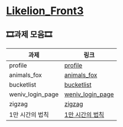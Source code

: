 # [Likelion_Front3](https://jeongeum.github.io/Likelion_Front3/)

## 🎞과제 모음🎞
|과제|링크|
|--|--|
|profile|[profile](https://jeongeum.github.io/Likelion_Front3/0902_profile)|
|animals_fox|[animals_fox](https://jeongeum.github.io/Likelion_Front3/안정음_animals)|
|bucketlist|[bucketlist](https://jeongeum.github.io/Likelion_Front3/안정음_bucketlist)|
|weniv_login_page|[weniv_login_page](https://jeongeum.github.io/Likelion_Front3/0914_loginpage)|
|zigzag|[zigzag](https://jeongeum.github.io/Likelion_Front3/zigzag)|
|1만 시간의 법칙|[1만 시간의 법칙](https://jeongeum.github.io/Likelion_Front3/1만시간의법칙/10000hours.html)|
